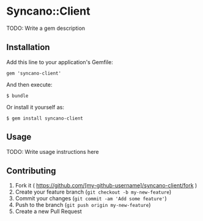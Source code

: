 # Syncano::Client

TODO: Write a gem description

## Installation

Add this line to your application's Gemfile:

    gem 'syncano-client'

And then execute:

    $ bundle

Or install it yourself as:

    $ gem install syncano-client

## Usage

TODO: Write usage instructions here

## Contributing

1. Fork it ( https://github.com/[my-github-username]/syncano-client/fork )
2. Create your feature branch (`git checkout -b my-new-feature`)
3. Commit your changes (`git commit -am 'Add some feature'`)
4. Push to the branch (`git push origin my-new-feature`)
5. Create a new Pull Request
